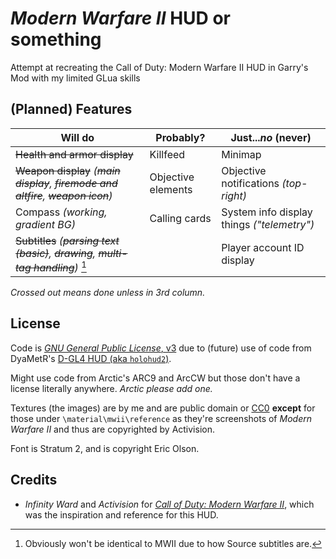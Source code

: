 # *Modern Warfare II* HUD or something
Attempt at recreating the Call of Duty: Modern Warfare II HUD in Garry's Mod with my limited GLua skills

## (Planned) Features

|Will do|Probably?|Just...*no* (never)|
|---|---|---|
|~~Health and armor display~~|Killfeed|Minimap|
|~~Weapon display~~ *(~~main display~~, ~~firemode and altfire~~, ~~weapon icon~~)*|Objective elements|Objective notifications *(top-right)*|
|Compass *(working, gradient BG)*|Calling cards|System info display things *("telemetry")*|
|~~Subtitles~~ *(~~parsing text (basic)~~, ~~drawing~~, ~~multi-tag handling~~)* [^1]| |Player account ID display|

*Crossed out means done unless in 3rd column.*

## License
Code is [*GNU General Public License*, v3](https://github.com/UnderSet/re-gm-mw2022hud/blob/main/LICENSE) due to (future) use of code from DyaMetR's [D-GL4 HUD (aka `holohud2`)](https://github.com/DyaMetR/holohud2).

Might use code from Arctic's ARC9 and ArcCW but those don't have a license literally anywhere. *Arctic please add one.*

Textures (the images) are by me and are public domain or [CC0](https://creativecommons.org/publicdomain/zero/1.0/) **except** for those under `\material\mwii\reference` as they're screenshots of *Modern Warfare II* and thus are copyrighted by Activision.

Font is Stratum 2, and is copyright Eric Olson.

## Credits
- *Infinity Ward* and *Activision* for [*Call of Duty: Modern Warfare II*](https://www.callofduty.com/store/games/modernwarfare2), which was the inspiration and reference for this HUD.

[^1]: Obviously won't be identical to MWII due to how Source subtitles are.
